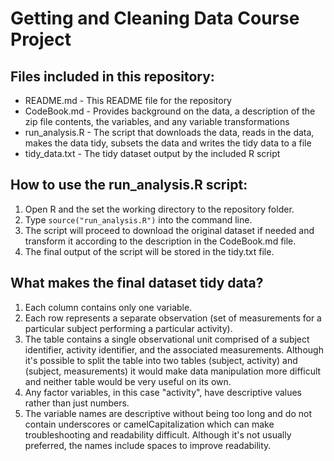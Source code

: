 # Getting and Cleaning Data Course Project

## Files included in this repository:

* README.md - This README file for the repository
* CodeBook.md - Provides background on the data, a description of the zip 
  file contents, the variables, and any variable transformations
* run_analysis.R - The script that downloads the data, reads in the data, 
  makes the data tidy, subsets the data and writes the tidy data to a file
* tidy_data.txt - The tidy dataset output by the included R script

## How to use the run_analysis.R script:

1. Open R and the set the working directory to the repository folder. 
2. Type `source("run_analysis.R")` into the command line. 
3. The script will proceed to download the original dataset if needed and 
  transform it according to the description in the CodeBook.md file. 
4. The final output of the script will be stored in the tidy.txt file.


## What makes the final dataset tidy data?
1. Each column contains only one variable.
2. Each row represents a separate observation (set of measurements for a 
	particular subject performing a particular activity).
3. The table contains a single observational unit comprised of a subject 
	identifier, activity identifier, and the associated measurements.  Although
	it's possible to split the table into two tables (subject, activity) and 
	(subject, measurements) it would make data manipulation more difficult and 
	neither table would be very useful on its own.
4. Any factor variables, in this case "activity", have descriptive values 
	rather than just numbers.
5. The variable names are descriptive without being too long and do not contain
	underscores or camelCapitalization which can make troubleshooting and 
	readability difficult.  Although it's not usually preferred, the names 
	include spaces to improve readability.
